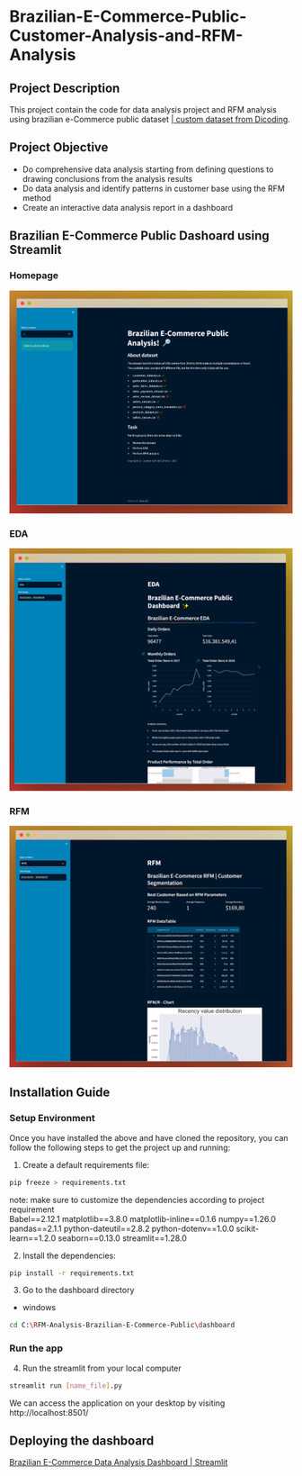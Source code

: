 # Brazilian-E-Commerce-Public-Customer-Analysis-and-RFM-Analysis

## Project Description
This project contain the code for data analysis project and RFM analysis using brazilian e-Commerce public dataset 
[| custom dataset from Dicoding](https://www.dicoding.com/).

## Project Objective
- Do comprehensive data analysis starting from defining questions to drawing conclusions from the analysis results
- Do data analysis and identify patterns in customer base using the RFM method
- Create an interactive data analysis report in a dashboard

## Brazilian E-Commerce Public Dashoard using Streamlit
### Homepage
![Brazilian_E-Commerce_Public_Dashboard](https://github.com/abliskan/RFM-Analysis-Brazilian-E-Commerce-Public/blob/main/asset/images/screenshot-homepage.png)
### EDA
![Brazilian_E-Commerce_Public_Dashboard](https://github.com/abliskan/RFM-Analysis-Brazilian-E-Commerce-Public/blob/main/asset/images/screenshot-EDA.png)
### RFM
![Brazilian_E-Commerce_Public_Dashboard](https://github.com/abliskan/RFM-Analysis-Brazilian-E-Commerce-Public/blob/main/asset/images/screenshot-RFM.jpg)

## Installation Guide
### Setup Environment
Once you have installed the above and have cloned the repository, you can follow the following steps to get the project up and running:

1. Create a default requirements file:

```bash
pip freeze > requirements.txt
```
note: make sure to customize the dependencies according to project requirement <br>
Babel==2.12.1
matplotlib==3.8.0
matplotlib-inline==0.1.6
numpy==1.26.0
pandas==2.1.1
python-dateutil==2.8.2
python-dotenv==1.0.0
scikit-learn==1.2.0
seaborn==0.13.0
streamlit==1.28.0

2. Install the dependencies:

```bash
pip install -r requirements.txt
```

3. Go to the dashboard directory
* windows
```bash
cd C:\RFM-Analysis-Brazilian-E-Commerce-Public\dashboard
```

### Run the app
4. Run the streamlit from your local computer 
```bash
streamlit run [name_file].py
```
We can access the application on your desktop by visiting http://localhost:8501/

## Deploying the dashboard
<a href="https://rfm-analysis-brazilian-e-commerce-main-ptcczfudwmac87xglem9i.streamlit.app/"> Brazilian E-Commerce Data Analysis Dashboard | Streamlit </a>
